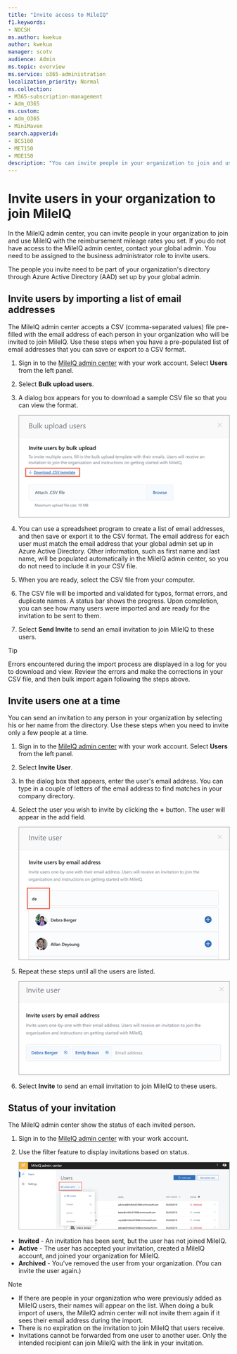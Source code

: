 ```yaml
---
title: "Invite access to MileIQ"
f1.keywords:
- NOCSH
ms.author: kwekua
author: kwekua
manager: scotv
audience: Admin
ms.topic: overview
ms.service: o365-administration
localization_priority: Normal
ms.collection: 
- M365-subscription-management 
- Adm_O365
ms.custom:
- Adm_O365
- MiniMaven
search.appverid:
- BCS160
- MET150
- MOE150
description: "You can invite people in your organization to join and use MileIQ."
---
```


# Invite users in your organization to join MileIQ

In the MileIQ admin center, you can invite people in your organization to join and use MileIQ with the reimbursement mileage rates you set. If you do not have access to the MileIQ admin center, contact your global admin. You need to be assigned to the business administrator role to invite users.

The people you invite need to be part of your organization's directory through Azure Active Directory (AAD) set up by your global admin.

## Invite users by importing a list of email addresses

The MileIQ admin center accepts a CSV (comma-separated values) file pre-filled with the email address of each person in your organization who will be invited to join MileIQ. Use these steps when you have a pre-populated list of email addresses that you can save or export to a CSV format.

1. Sign in to the [MileIQ admin center](https://admin.mileiq.com/login) with your work account. Select **Users** from the left panel.
2. Select **Bulk upload users**. 
3. A dialog box appears for you to download a sample CSV file so that you can view the format.

    ![Bulk upload users](media/mileiq-bulk-upload-users.png)

4. You can use a spreadsheet program to create a list of email addresses, and then save or export it to the CSV format. The email address for each user must match the email address that your global admin set up in Azure Active Directory. Other information, such as first name and last name, will be populated automatically in the MileIQ admin center, so you do not need to include it in your CSV file.
5. When you are ready, select the CSV file from your computer.
6. The CSV file will be imported and validated for typos, format errors, and duplicate names. A status bar shows the progress. Upon completion, you can see how many users were imported and are ready for the invitation to be sent to them.
7. Select **Send Invite** to send an email invitation to join MileIQ to these users.

> [!TIP]
> Errors encountered during the import process are displayed in a log for you to download and view. Review the errors and make the corrections in your CSV file, and then bulk import again following the steps above.

## Invite users one at a time

You can send an invitation to any person in your organization by selecting his or her name from the directory. Use these steps when you need to invite only a few people at a time.

1. Sign in to the [MileIQ admin center](https://admin.mileiq.com/login) with your work account. Select **Users** from the left panel.
2. Select **Invite User**.
3. In the dialog box that appears, enter the user's email address. You can type in a couple of letters of the email address to find matches in your company directory.
4. Select the user you wish to invite by clicking the **+** button. The user will appear in the add field.

    ![Add individual users](media/mileiq-add-users-by-email-address.png)

5. Repeat these steps until all the users are listed.

    ![Add more individual users](media/mileiq-add-users-by-email-address-2.png)

6. Select **Invite** to send an email invitation to join MileIQ to these users.

## Status of your invitation

The MileIQ admin center show the status of each invited person.

1. Sign in to the [MileIQ admin center](https://admin.mileiq.com/login) with your work account.
2. Use the filter feature to display invitations based on status.

    ![User invitation status](media/mileiq-user-invite-status.png)

  - **Invited** - An invitation has been sent, but the user has not joined MileIQ.
  - **Active** - The user has accepted your invitation, created a MileIQ account, and joined your organization for MileIQ.
  - **Archived** - You've removed the user from your organization. (You can invite the user again.) 

> [!NOTE]
>
> - If there are people in your organization who were previously added as MileIQ users, their names will appear on the list. When doing a bulk import of users, the MileIQ admin center will not invite them again if it sees their email address during the import.
> - There is no expiration on the invitation to join MileIQ that users receive.
> - Invitations cannot be forwarded from one user to another user. Only the intended recipient can join MileIQ with the link in your invitation.

